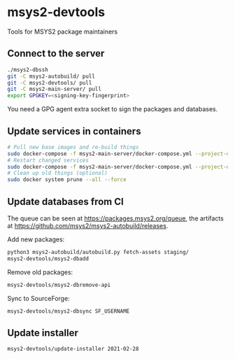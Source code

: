 # msys2-devtools

Tools for MSYS2 package maintainers


## Connect to the server

```sh
./msys2-dbssh
git -C msys2-autobuild/ pull
git -C msys2-devtools/ pull
git -C msys2-main-server/ pull
export GPGKEY=<signing-key-fingerprint>
```

You need a GPG agent extra socket to sign the packages and databases.


## Update services in containers

```sh
# Pull new base images and re-build things
sudo docker-compose -f msys2-main-server/docker-compose.yml --project-directory msys2-main-server build --pull
# Restart changed services
sudo docker-compose -f msys2-main-server/docker-compose.yml --project-directory msys2-main-server up -d
# Clean up old things (optional)
sudo docker system prune --all --force
```


## Update databases from CI

The queue can be seen at https://packages.msys2.org/queue, the artifacts at https://github.com/msys2/msys2-autobuild/releases.

Add new packages:

```sh
python3 msys2-autobuild/autobuild.py fetch-assets staging/
msys2-devtools/msys2-dbadd
```

Remove old packages:

```sh
msys2-devtools/msys2-dbremove-api
```

Sync to SourceForge:

```sh
msys2-devtools/msys2-dbsync SF_USERNAME
```


## Update installer

```sh
msys2-devtools/update-installer 2021-02-28
```
